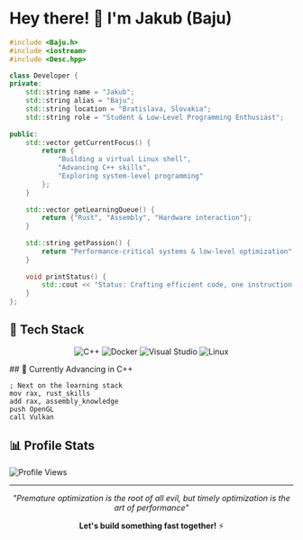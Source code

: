# Hey there! 👋 I'm Jakub (Baju)

```cpp
#include <Baju.h>
#include <iostream>  
#include <Desc.hpp>

class Developer {
private:
    std::string name = "Jakub";
    std::string alias = "Baju";
    std::string location = "Bratislava, Slovakia";
    std::string role = "Student & Low-Level Programming Enthusiast";
    
public:
    std::vector getCurrentFocus() {
        return {
            "Building a virtual Linux shell",
            "Advancing C++ skills",
            "Exploring system-level programming"
        };
    }
    
    std::vector getLearningQueue() {
        return {"Rust", "Assembly", "Hardware interaction"};
    }
    
    std::string getPassion() {
        return "Performance-critical systems & low-level optimization";
    }
    
    void printStatus() {
        std::cout << "Status: Crafting efficient code, one instruction at a time" << std::endl;
    }
};
```

## 🔧 Tech Stack

<div align="center">

![C++](https://img.shields.io/badge/C++-00599C?style=for-the-badge&logo=cplusplus&logoColor=white)
![Docker](https://img.shields.io/badge/Docker-2496ED?style=for-the-badge&logo=docker&logoColor=white)
![Visual Studio](https://img.shields.io/badge/Visual%20Studio-5C2D91?style=for-the-badge&logo=visualstudio&logoColor=white)
![Linux](https://img.shields.io/badge/Linux-FCC624?style=for-the-badge&logo=linux&logoColor=black)

</div>
## 🚀 Currently Advancing in C++

```assembly
; Next on the learning stack
mov rax, rust_skills
add rax, assembly_knowledge
push OpenGL
call Vulkan
```

## 📊 Profile Stats

![Profile Views](https://komarev.com/ghpvc/?username=baju8&color=blue&style=flat-square)

---

<div align="center">

*"Premature optimization is the root of all evil, but timely optimization is the art of performance"*

**Let's build something fast together!** ⚡

</div>
